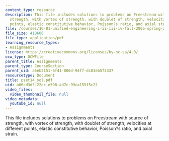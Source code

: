 ```yaml
---
content_type: resource
description: This file includes solutions to problems on Freestream with source of
  strength, with vortex of strength, with doublet of strength, velocities at different
  points, elastic constitutive behavior, Poisson?s ratio, and axial strain.
file: /courses/16-01-unified-engineering-i-ii-iii-iv-fall-2005-spring-2006/a66cd3d522ece598ad7c99ca155f5c22_pset14_sol.pdf
file_size: 418606
file_type: application/pdf
learning_resource_types:
- Assignments
license: https://creativecommons.org/licenses/by-nc-sa/4.0/
ocw_type: OCWFile
parent_title: Assignments
parent_type: CourseSection
parent_uid: a6eb2151-6f41-806d-94ff-dc83eb5f4337
resourcetype: Document
title: pset14_sol.pdf
uid: a66cd3d5-22ec-e598-ad7c-99ca155f5c22
video_files:
  video_thumbnail_file: null
video_metadata:
  youtube_id: null
---
```

This file includes solutions to problems on Freestream with source of strength, with vortex of strength, with doublet of strength, velocities at different points, elastic constitutive behavior, Poisson?s ratio, and axial strain.